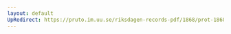 ```yaml
---
layout: default
UpRedirect: https://pruto.im.uu.se/riksdagen-records-pdf/1868/prot-1868--ak--203/prot-1868--ak--203_004.pdf
---
```

